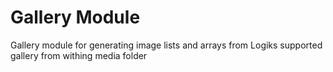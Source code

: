 Gallery Module
=========

Gallery module for generating image lists and arrays from Logiks supported gallery from withing media folder
